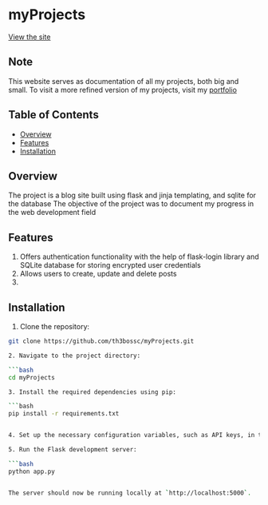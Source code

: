 # myProjects
[View the site](https://myprojects--diljithdileep.repl.co/)

## Note
This website serves as documentation of all my projects, both big and small. To visit a more refined version of my projects, visit my [portfolio](https://portfolio-v2-th3bosscs-projects.vercel.app/)


## Table of Contents
- [Overview](#overview)
- [Features](#features)
- [Installation](#installation)



## Overview
The project is a blog site built using flask and jinja templating, and sqlite for the database
The objective of the project was to document my progress in the web development field


## Features
1. Offers authentication functionality with the help of flask-login library and SQLite database for storing encrypted user credentials
2. Allows users to create, update and delete posts
3. 



## Installation

1. Clone the repository:

```bash
git clone https://github.com/th3bossc/myProjects.git

2. Navigate to the project directory:

```bash
cd myProjects

3. Install the required dependencies using pip:

```bash
pip install -r requirements.txt


4. Set up the necessary configuration variables, such as API keys, in the `.env` file.

5. Run the Flask development server:

```bash
python app.py


The server should now be running locally at `http://localhost:5000`.
